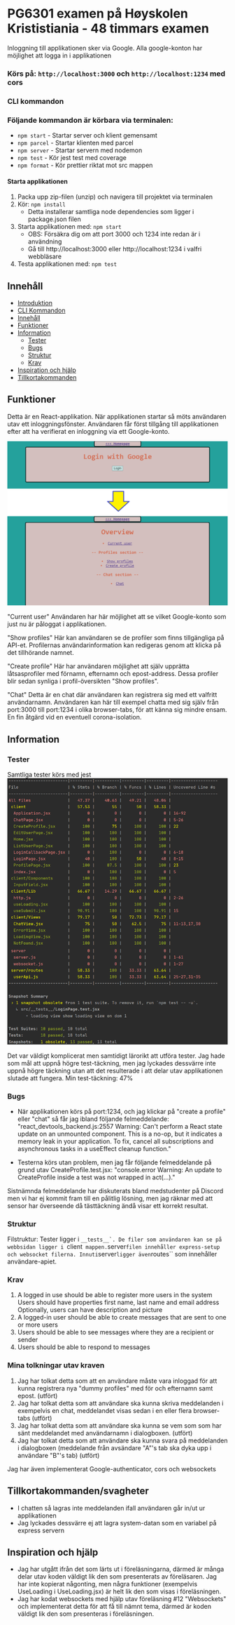 # PG6301 examen på Høyskolen Krististiania - 48 timmars examen

Inloggning till applikationen sker via Google. Alla google-konton har möjlighet att logga in i applikationen

### Körs på: `http://localhost:3000` och `http://localhost:1234` med cors

### CLI kommandon

### Följande kommandon är körbara via terminalen:
* `npm start` - Startar server och klient gemensamt
* `npm parcel` - Startar klienten med parcel
* `npm server` - Startar servern med nodemon 
* `npm test` - Kör jest test med coverage
* `npm format` - Kör prettier riktat mot src mappen


#### Starta applikationen

1. Packa upp zip-filen (unzip) och navigera till projektet via terminalen
2. Kör: `npm install`
    * Detta installerar samtliga node dependencies som ligger i package.json filen
3. Starta applikationen med: `npm start`
    * OBS: Försäkra dig om att port 3000 och 1234 inte redan är i användning
    * Gå till http://localhost:3000 eller http://localhost:1234 i valfri webbläsare
4. Testa applikationen med: `npm test`

## Innehåll

* [Introduktion](#PG6301-Examen)
* [CLI Kommandon](#CLI-Kommandon)  
* [Innehåll](#Innehåll) 
* [Funktioner](#Funktioner) 
* [Information ](#Information)
  * [Tester](#tester)
  * [Bugs](#Bugs)
  * [Struktur](#Struktur)
  * [Krav](#Krav)
* [Inspiration och hjälp](#inspiration-och-hjälp)
* [Tillkortakommanden](#tillkortakommanden)


## Funktioner

Detta är en React-applikation. När applikationen startar så möts användaren utav ett inloggningsfönster. Användaren får först tillgång till applikationen efter att ha verifierat en inloggning via ett Google-konto.

![application preview](src/client/assets/images/app.png)

"Current user"
Användaren har här möjlighet att se vilket Google-konto som just nu är påloggat i applikationen.

"Show profiles"
Här kan användaren se de profiler som finns tillgängliga på API-et.
Profilernas användarinformation kan redigeras genom att klicka på det tillhörande namnet.

"Create profile" 
Här har användaren möjlighet att själv upprätta låtsasprofiler med förnamn, efternamn och epost-address. Dessa profiler blir sedan synliga i profil-översikten "Show profiles".

"Chat"
Detta är en chat där användaren kan registrera sig med ett valfritt användarnamn. Användaren kan här till exempel chatta med sig själv från port:3000 till port:1234 i olika browser-tabs, för att känna sig mindre ensam. En fin åtgärd vid en eventuell corona-isolation.

## Information


### Tester

Samtliga tester körs med jest
![test result](src/client/assets/images/test.png)

Det var väldigt komplicerat men samtidigt lärorikt att utföra tester. Jag hade som mål att uppnå högre test-täckning, men jag lyckades dessvärre inte uppnå högre täckning utan att det resulterade i att delar utav applikationen slutade att fungera.
Min test-täckning: 47%


### Bugs

* När applikationen körs på port:1234, och jag klickar på "create a profile" eller "chat" så får jag ibland följande felmeddelande: "react_devtools_backend.js:2557 Warning: Can't perform a React state update on an unmounted component. This is a no-op, but it indicates a memory leak in your application. To fix, cancel all subscriptions and asynchronous tasks in a useEffect cleanup function."

* Testerna körs utan problem, men jag får följande felmeddelande på grund utav CreateProfile.test.jsx: "console.error
      Warning: An update to CreateProfile inside a test was not wrapped in act(...)."

Sistnämnda felmeddelande har diskuterats bland medstudenter på Discord men vi har ej kommit fram till en pålitlig lösning, men jag räknar med att sensor har överseende då tästtäckning ändå visar ett korrekt resultat.



### Struktur

Filstruktur: Tester ligger i ``__tests__`. De filer som användaren kan se på webbsidan ligger i ``client`` mappen.``server`` filen innehåller express-setup och websocket filerna. Innuti ``server`` ligger även ``routes`` som innehåller användare-apiet. 


### Krav

1. A logged in use should be able to register more users in the system
Users should have properties first name, last name and email address
Optionally, users can have description and picture
2. A logged-in user should be able to create messages that are sent to one or more users
3. Users should be able to see messages where they are a recipient or sender
4. Users should be able to respond to messages

### Mina tolkningar utav kraven
1. Jag har tolkat detta som att en användare måste vara inloggad för att kunna registrera nya "dummy profiles" med för och efternamn samt epost. (utfört)
2. Jag har tolkat detta som att användare ska kunna skriva meddelanden i exempelvis en chat, meddelandet visas sedan i en eller flera browser-tabs (utfört)
3. Jag har tolkat detta som att användare ska kunna se vem som som har sänt meddelandet med användarnamn i dialogboxen. (utfört)
4. Jag har tolkat detta som att användare ska kunna svara på meddelanden i dialogboxen (meddelande från avsändare "A"'s tab ska dyka upp i användare "B"'s tab) (utfört)

Jag har även implementerat Google-authenticator, cors och websockets

## Tillkortakommanden/svagheter
* I chatten så lagras inte meddelanden ifall användaren går in/ut ur applikationen
* Jag lyckades dessvärre ej att lagra system-datan som en variabel på express servern

## Inspiration och hjälp

* Jag har utgått ifrån det som lärts ut i föreläsningarna, därmed är många delar utav koden väldigt lik den som presenterats av föreläsaren. Jag har inte kopierat någonting, men några funktioner (exempelvis UseLoading i UseLoading.jsx) är helt lik den som visas i föreläsningen.
* Jag har kodat websockets med hjälp utav föreläsning #12 "Websockets" och implementerat detta för att få till nämnt tema, därmed är koden väldigt lik den som presenteras i föreläsningen.
